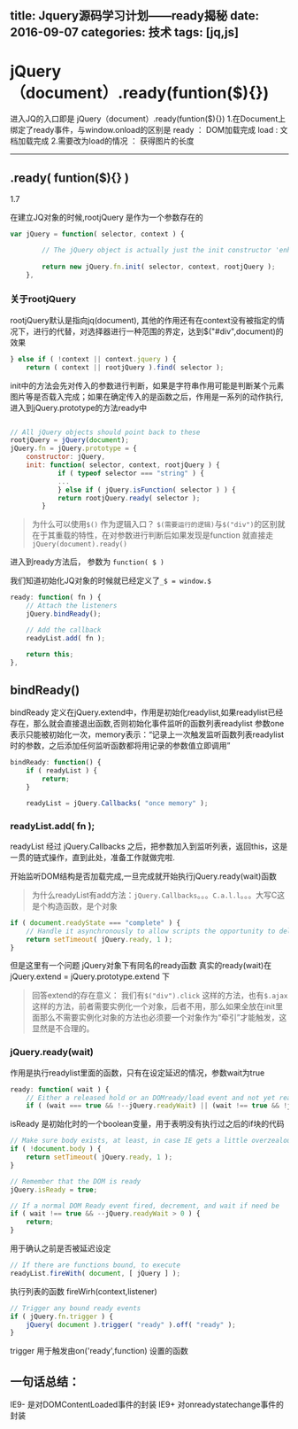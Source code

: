 title: Jquery源码学习计划——ready揭秘
date: 2016-09-07 
categories: 技术
tags: [jq,js]
---
# jQuery（document）.ready(funtion($){})

进入JQ的入口即是 jQuery（document）.ready(funtion($){})
1.在Document上绑定了ready事件，与window.onload的区别是
ready ： DOM加载完成
load : 文档加载完成
2.需要改为load的情况 ： 获得图片的长度

----------
## .ready( funtion($){} )

1.7

在建立JQ对象的时候,rootjQuery 是作为一个参数存在的

```javascript
var jQuery = function( selector, context ) {

		// The jQuery object is actually just the init constructor 'enhanced'
		
		return new jQuery.fn.init( selector, context, rootjQuery );
	},
```
### 关于rootjQuery

rootjQuery默认是指向jq(document),
其他的作用还有在context没有被指定的情况下，进行的代替，对选择器进行一种范围的界定，达到$("#div",document)的效果

```javascript
} else if ( !context || context.jquery ) {
	return ( context || rootjQuery ).find( selector );
```
init中的方法会先对传入的参数进行判断，如果是字符串作用可能是判断某个元素图片等是否载入完成；如果在确定传入的是函数之后，作用是一系列的动作执行,进入到jQuery.prototype的方法ready中

```javascript

// All jQuery objects should point back to these
rootjQuery = jQuery(document);
jQuery.fn = jQuery.prototype = {
	constructor: jQuery,
	init: function( selector, context, rootjQuery ) {
			if ( typeof selector === "string" ) {
			...
			} else if ( jQuery.isFunction( selector ) ) {
			return rootjQuery.ready( selector );
		}
```	

> 为什么可以使用`$()` 作为逻辑入口？
`$(需要运行的逻辑)`与`$("div")`的区别就在于其重载的特性，在对参数进行判断后如果发现是function 就直接走`jQuery(document).ready()`

进入到ready方法后， 参数为 `function( $ )`

我们知道初始化JQ对象的时候就已经定义了`_$ = window.$`

```javascript
ready: function( fn ) {
	// Attach the listeners
	jQuery.bindReady();

	// Add the callback
	readyList.add( fn );

	return this;
},
```

## bindReady()
bindReady 定义在jQuery.extend中，作用是初始化readylist,如果readylist已经存在，那么就会直接退出函数,否则初始化事件监听的函数列表readylist 参数one 表示只能被初始化一次，memory表示：“记录上一次触发监听函数列表readylist时的参数，之后添加任何监听函数都将用记录的参数值立即调用”

```javascript
bindReady: function() {
	if ( readyList ) {
		return;
	}

	readyList = jQuery.Callbacks( "once memory" );
```

### readyList.add( fn );

readyList 经过 jQuery.Callbacks 之后，把参数加入到监听列表，返回this，这是一贯的链式操作，直到此处，准备工作就做完啦.

开始监听DOM结构是否加载完成,一旦完成就开始执行jQuery.ready(wait)函数

>为什么readyList有add方法：`jQuery.Callbacks`。。。`C.a.l.l`。。。大写C这是个构造函数，是个对象

```javascript
if ( document.readyState === "complete" ) {
	// Handle it asynchronously to allow scripts the opportunity to delay ready
	return setTimeout( jQuery.ready, 1 );
}
```

但是这里有一个问题 jQuery对象下有同名的ready函数
真实的ready(wait)在jQuery.extend = jQuery.prototype.extend 下


> 回答extend的存在意义： 我们有`$("div").click` 这样的方法，也有`$.ajax` 这样的方法，前者需要实例化一个对象，后者不用，那么如果全放在init里面那么不需要实例化对象的方法也必须要一个对象作为“牵引”才能触发，这显然是不合理的。



### jQuery.ready(wait)

作用是执行readylist里面的函数，只有在设定延迟的情况，参数wait为true

```javascript
ready: function( wait ) {
	// Either a released hold or an DOMready/load event and not yet ready
	if ( (wait === true && !--jQuery.readyWait) || (wait !== true && !jQuery.isReady) ) {
```

isReady 是初始化时的一个boolean变量，用于表明没有执行过之后的if块的代码

```javascript
// Make sure body exists, at least, in case IE gets a little overzealous (ticket #5443).
if ( !document.body ) {
	return setTimeout( jQuery.ready, 1 );
}

// Remember that the DOM is ready
jQuery.isReady = true;

// If a normal DOM Ready event fired, decrement, and wait if need be
if ( wait !== true && --jQuery.readyWait > 0 ) {
	return;
}
```

用于确认之前是否被延迟设定

```javascript
// If there are functions bound, to execute
readyList.fireWith( document, [ jQuery ] );
```

执行列表的函数 fireWirh(context,listener)

```javascript
// Trigger any bound ready events
if ( jQuery.fn.trigger ) {
	jQuery( document ).trigger( "ready" ).off( "ready" );
}
```

trigger 用于触发由on('ready',function) 设置的函数

## 一句话总结：
IE9- 是对DOMContentLoaded事件的封装
IE9+ 对onreadystatechange事件的封装
